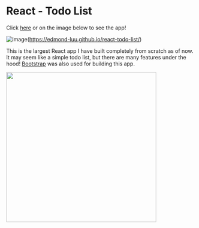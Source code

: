 # React - Todo List

Click [here](https://edmond-luu.github.io/react-todo-list) or on the image below to see the app!

![image](https://user-images.githubusercontent.com/26613209/186229528-06444a1c-a269-4c60-a4d6-3be80baf54a3.png)(https://edmond-luu.github.io/react-todo-list/)


This is the largest React app I have built completely from scratch as of now. It may seem like a simple todo list, but there are many features under the hood! [Bootstrap](https://getbootstrap.com/) was also used for building this app. 

<img src="https://user-images.githubusercontent.com/26613209/186230544-3b893876-f0a3-474f-828f-5951783b2705.png" width="400"/>
